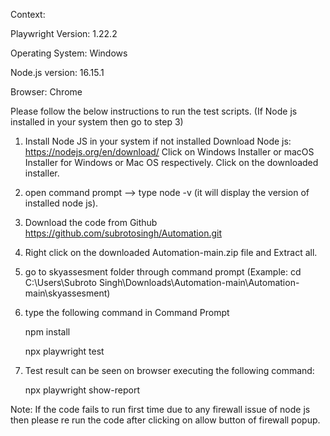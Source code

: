 Context:

Playwright Version: 1.22.2

Operating System: Windows

Node.js version: 16.15.1

Browser: Chrome



Please follow the below instructions to run the test scripts.
(If Node js installed in your system then go to step 3)

1. Install Node JS in your system if not installed
   Download Node js: https://nodejs.org/en/download/
   Click on Windows Installer or macOS Installer for Windows or Mac OS respectively.
   Click on the downloaded installer.

2. open command prompt --> type node -v (it will display the version of installed node js).

3. Download the code from Github
   https://github.com/subrotosingh/Automation.git
   
4. Right click on the downloaded Automation-main.zip file and Extract all.

5. go to skyassesment folder through command prompt 
   (Example: cd C:\Users\Subroto Singh\Downloads\Automation-main\Automation-main\skyassesment)

6. type the following command in Command Prompt
   
   npm install
   
   npx playwright test
   
7. Test result can be seen on browser executing the following command:
   
   npx playwright show-report

Note: If the code fails to run first time due to any firewall issue of node js then please re run the code after clicking on allow button of firewall popup.
